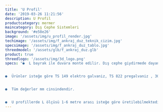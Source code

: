 ```yaml
---
title: 'U Profil'
date: '2019-03-26 11:21:56'
description: U Profil
productcategory: mermer
maincategory: Dış Cephe Sistemleri
background: '#e58e26'
image: '/assets/img/u_profil_render.jpg'
techimage: '/assets/img/f_ankraj_duz_teknik_cizim.jpg'
specsimage: '/assets/img/f_ankraj_duz_tablo.jpg'
threedmodel: '/assets/glb/f_ankraj_duz.glb'
product: true
threedlogo: '/assets/img/3d_logo.png'
specs: "●  L bayrak ile duvara monte edilir. Dış cephe giydirmede dayanıklı ve kullanım kolaylığı sunan bir alt yapı oluşturmaya yarar.


●  Ürünler isteğe göre TS 149 elektro galvaniz, TS 822 pregalvaniz , 304 ve 430 paslanmaz çelikten üretilebilmektedir.


●  Tüm değerler mm cinsindendir.


●  U profillerde L ölçüsü 1-6 metre arası isteğe göre üretilebilmektedir."
---
```

